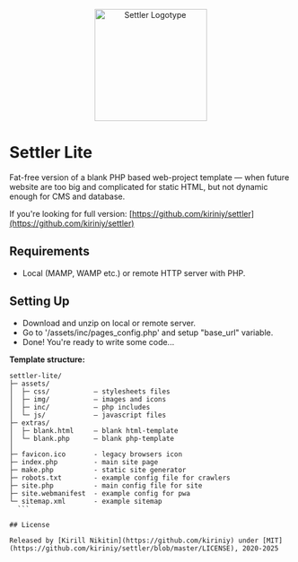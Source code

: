 <p align="center">
  <a href="https://kiriniy.github.io/settler/">
    <picture>
      <source media="(prefers-color-scheme: dark)" srcset="https://kiriniy.github.io/settler/assets/img/settler-lite-repo-logo_darkmode.png">
      <source media="(prefers-color-scheme: light)" srcset="https://kiriniy.github.io/settler/assets/img/settler-lite-repo-logo.png">
      <img src="https://kiriniy.github.io/settler/assets/img/settler-lite-repo-logo.png" alt="Settler Logotype" width="200" height="200">
    </picture>
  </a>
</p>

# Settler Lite
Fat-free version of a blank PHP based web-project template — when future website are too big and complicated for static HTML, but not dynamic enough for CMS and database.

If you're looking for full version: [https://github.com/kiriniy/settler](https://github.com/kiriniy/settler)

## Requirements
 - Local (MAMP, WAMP etc.) or remote HTTP server with PHP.

## Setting Up
 - Download and unzip on local or remote server.
 - Go to '/assets/inc/pages_config.php' and setup "base_url" variable.
 - Done! You're ready to write some code...

**Template structure:**

  ```text
  settler-lite/
  ├─ assets/
  │  ├─ css/           — stylesheets files
  │  ├─ img/           — images and icons
  │  ├─ inc/           — php includes
  │  └─ js/            — javascript files
  ├─ extras/
  │  ├─ blank.html     — blank html-template
  │  └─ blank.php      — blank php-template
  │
  ├─ favicon.ico       - legacy browsers icon
  ├─ index.php         - main site page
  ├─ make.php          - static site generator
  ├─ robots.txt        - example config file for crawlers
  ├─ site.php          - main config file for site
  ├─ site.webmanifest  - example config for pwa
  └─ sitemap.xml       - example sitemap 
    ```

## License

Released by [Kirill Nikitin](https://github.com/kiriniy) under [MIT](https://github.com/kiriniy/settler/blob/master/LICENSE), 2020-2025
